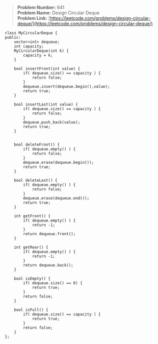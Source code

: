 > **Problem Number:** 641 <br>
> **Problem Name:** Design Circular Deque <br>
> **Problem Link:** [https://leetcode.com/problems/design-circular-deque/](https://leetcode.com/problems/design-circular-deque/) <br>

    class MyCircularDeque {
    public:
        vector<int> dequeue;
        int capacity;
        MyCircularDeque(int k) {
            capacity = k;
        }
        
        bool insertFront(int value) {
            if( dequeue.size() == capacity ) {
                return false;
            }
            dequeue.insert(dequeue.begin(),value);
            return true;
        }
        
        bool insertLast(int value) {
            if( dequeue.size() == capacity ) {
                return false;
            }
            dequeue.push_back(value);
            return true;
        }

        
        bool deleteFront() {
            if( dequeue.empty() ) {
                return false;
            }
            dequeue.erase(dequeue.begin());
            return true;
        }
        
        bool deleteLast() {
            if( dequeue.empty() ) {
                return false;
            }
            dequeue.erase(dequeue.end());
            return true;
        }
        
        int getFront() {
            if( dequeue.empty() ) {
                return -1;
            }
            return dequeue.front();
        }
        
        int getRear() {
            if( dequeue.empty() ) {
                return -1;
            }
            return dequeue.back();
        }
        
        bool isEmpty() {
            if( dequeue.size() == 0) {
                return true;
            }
            return false;
        }
        
        bool isFull() {
            if( dequeue.size() == capacity ) {
                return true;
            }
            return false;
        }
    };